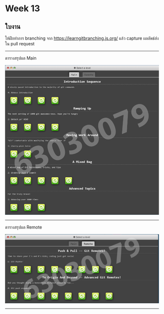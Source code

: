 # Week 13 #

## ใบงาน

ให้ฝึกทำการ branching  จาก  https://learngitbranching.js.org/ แล้ว capture ผลลัพธ์ส่งใน pull request

---

ตารางสรุปผล Main

<img src="Goal/All Goal1.png">

---

ตารางสรุปผล Remote

<img src="Goal/All Goal2.png">

---

